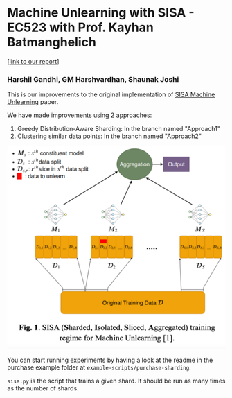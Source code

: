 # Machine Unlearning with SISA - EC523 with Prof. Kayhan Batmanghelich

[[link to our report](CS523_Project_Final_Report.pdf)]

### Harshil Gandhi, GM Harshvardhan, Shaunak Joshi

This is our improvements to the original implementation of [SISA Machine Unlearning](https://arxiv.org/abs/1912.03817) paper.

We have made improvements using 2 approaches:
1. Greedy Distribution-Aware Sharding: In the branch named "Approach1"
2. Clustering similar data points: In the branch named "Approach2"

![SISA approach](SISA_Approach.png)

You can start running experiments by having a look at the readme in the purchase example folder at ``example-scripts/purchase-sharding``.

``sisa.py`` is the script that trains a given shard. It should be run as many times as the number of shards.


